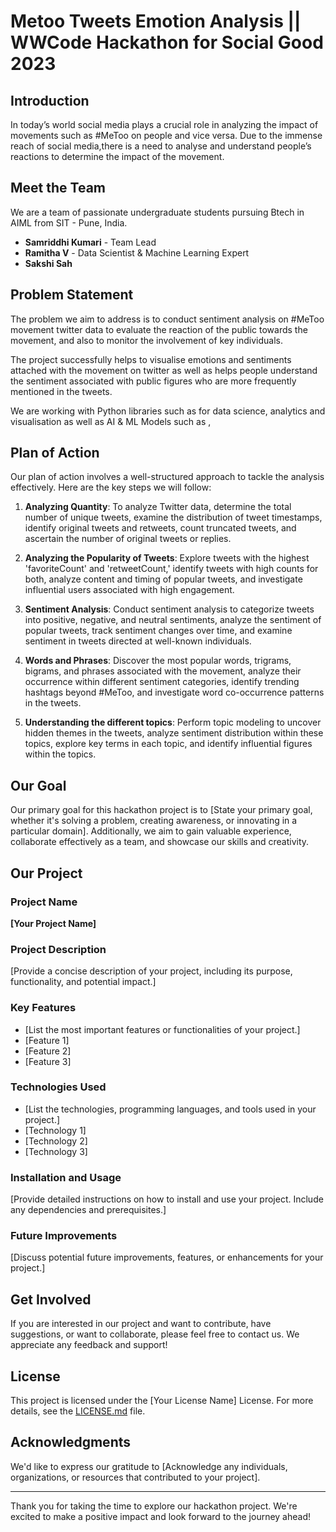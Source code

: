 # Metoo Tweets Emotion Analysis || WWCode Hackathon for Social Good 2023

## Introduction

In today’s world social media plays a crucial role in analyzing the impact of movements such as #MeToo on people and vice versa. Due to the immense reach of social media,there is a need to analyse and understand people’s reactions to determine the impact of the movement.

## Meet the Team

We are a team of passionate undergraduate students pursuing Btech in AIML from SIT - Pune, India.

- **Samriddhi Kumari** - Team Lead
- **Ramitha V** - Data Scientist & Machine Learning Expert
- **Sakshi Sah**

## Problem Statement

The problem we aim to address is to conduct sentiment analysis on #MeToo movement twitter data to evaluate the reaction of the public towards the movement, and also to monitor the involvement of key individuals.

The project successfully helps to visualise emotions and sentiments attached with the movement on twitter as well as helps people understand the sentiment associated with public figures who are more frequently mentioned in the tweets.

We are working with Python libraries such as  for data science, analytics and visualisation as well as AI & ML Models such as ,

## Plan of Action

Our plan of action involves a well-structured approach to tackle the analysis effectively. Here are the key steps we will follow:

1. **Analyzing Quantity**: To analyze Twitter data, determine the total number of unique tweets, examine the distribution of tweet timestamps, identify original tweets and retweets, count truncated tweets, and ascertain the number of original tweets or replies.

2. **Analyzing the Popularity of Tweets**: Explore tweets with the highest 'favoriteCount' and 'retweetCount,' identify tweets with high counts for both, analyze content and timing of popular tweets, and investigate influential users associated with high engagement.

3. **Sentiment Analysis**: Conduct sentiment analysis to categorize tweets into positive, negative, and neutral sentiments, analyze the sentiment of popular tweets, track sentiment changes over time, and examine sentiment in tweets directed at well-known individuals.

4. **Words and Phrases**: Discover the most popular words, trigrams, bigrams, and phrases associated with the movement, analyze their occurrence within different sentiment categories, identify trending hashtags beyond #MeToo, and investigate word co-occurrence patterns in the tweets.

5. **Understanding the different topics**: Perform topic modeling to uncover hidden themes in the tweets, analyze sentiment distribution within these topics, explore key terms in each topic, and identify influential figures within the topics.

## Our Goal

Our primary goal for this hackathon project is to [State your primary goal, whether it's solving a problem, creating awareness, or innovating in a particular domain]. Additionally, we aim to gain valuable experience, collaborate effectively as a team, and showcase our skills and creativity.

## Our Project

### Project Name

**[Your Project Name]**

### Project Description

[Provide a concise description of your project, including its purpose, functionality, and potential impact.]

### Key Features

- [List the most important features or functionalities of your project.]
- [Feature 1]
- [Feature 2]
- [Feature 3]

### Technologies Used

- [List the technologies, programming languages, and tools used in your project.]
- [Technology 1]
- [Technology 2]
- [Technology 3]

### Installation and Usage

[Provide detailed instructions on how to install and use your project. Include any dependencies and prerequisites.]

### Future Improvements

[Discuss potential future improvements, features, or enhancements for your project.]

## Get Involved

If you are interested in our project and want to contribute, have suggestions, or want to collaborate, please feel free to contact us. We appreciate any feedback and support!

## License

This project is licensed under the [Your License Name] License. For more details, see the [LICENSE.md](LICENSE.md) file.

## Acknowledgments

We'd like to express our gratitude to [Acknowledge any individuals, organizations, or resources that contributed to your project].

---

Thank you for taking the time to explore our hackathon project. We're excited to make a positive impact and look forward to the journey ahead!
